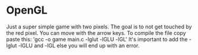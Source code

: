 # OpenGL
Just a super simple game with two pixels. The goal is to not get touched by the red pixel. You can move with the arrow keys. To compile the file copy paste this:
'gcc -o game main.c -lglut -lGLU -lGL'
It's important to add the -lglut -lGLU and -lGL else you will end up with an error. 
